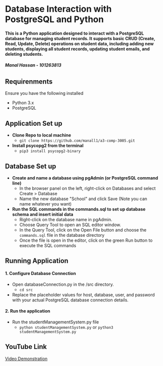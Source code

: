 # **Database Interaction with PostgreSQL and Python**

#### This  is a Python application designed to interact with a PostgreSQL database for managing student records. It supports basic CRUD (Create, Read, Update, Delete) operations on student data, including adding new students, displaying all student records, updating student emails, and deleting students.

###### **Manal Hassan - 101263813**


## Requirenments 
Ensure you have the following installed
- Python 3.x
- PostgreSQL

## Application Set up
- **Clone Repo to local machine**
  - ```git clone https://github.com/manall1/a3-comp-3005.git```
- **Install psycopg2 from the terminal**
  - ```pip3 install psycopg2-binary```

## Database Set up
- **Create and name a database using pgAdmin (or PostgreSQL command line)**
  - In the browser panel on the left, right-click on Databases and select Create > Database
  - Name the new database "School" and click Save (Note you can name whatever you want)
- **Run the SQL commands in the commands.sql to set up database schema and insert initial data**
  - Right-click on the database name in pgAdmin.
  - Choose Query Tool to open an SQL editor window.
  - In the Query Tool, click on the Open File button and choose the ```commands.sql``` file in the database directory
  - Once the file is open in the editor, click on the green Run button to execute the SQL commands

## Running Application
#### 1. Configure Database Connection
  - Open databaseConnection.py in the /src directory.
    - ```cd src```
  - Replace the placeholder values for host, database, user, and password with your actual PostgreSQL database connection details.
#### 2. Run the application
  - Run the studentManagementSystem.py file
    - ```python studentManagementSystem.py``` or ```python3 studentManagementSystem.py```

## YouTube Link
[Video Demonstration](https://youtu.be/SSBJVHoHRkw)







 
